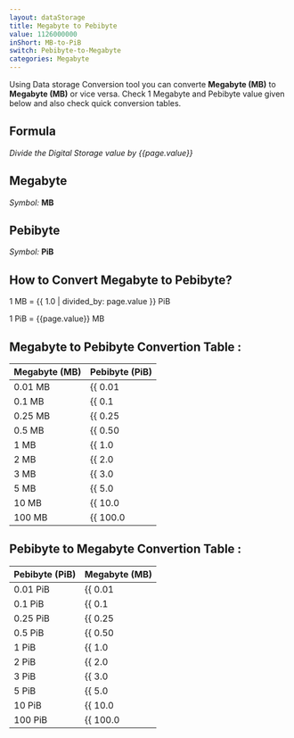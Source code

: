 ```yaml
---
layout: dataStorage
title: Megabyte to Pebibyte
value: 1126000000
inShort: MB-to-PiB
switch: Pebibyte-to-Megabyte
categories: Megabyte
---
```


Using Data storage Conversion tool you can converte **Megabyte (MB)** to **Megabyte (MB)** or vice versa. Check 1 Megabyte and Pebibyte value given below and also check quick conversion tables.

## Formula
*Divide the Digital Storage value by {{page.value}}*

## Megabyte
*Symbol:* **MB**

## Pebibyte
*Symbol:* **PiB**

## How to Convert Megabyte to Pebibyte?

1 MB = {{ 1.0 | divided_by: page.value }} PiB

1 PiB = {{page.value}} MB


## Megabyte to Pebibyte Convertion Table :

| Megabyte (MB) | Pebibyte (PiB) |
| ---- | ---- |
| 0.01 MB | {{ 0.01 | divided_by: page.value | round: 12 }} PiB |
| 0.1 MB | {{ 0.1 | divided_by: page.value | round: 12 }} PiB |
| 0.25 MB | {{ 0.25 | divided_by: page.value | round: 12 }} PiB |
| 0.5 MB | {{ 0.50 | divided_by: page.value | round: 12 }} PiB |
| 1 MB | {{ 1.0 | divided_by: page.value | round: 12 }} PiB |
| 2 MB | {{ 2.0 | divided_by: page.value | round: 12 }} PiB |
| 3 MB | {{ 3.0 | divided_by: page.value | round: 12 }} PiB |
| 5 MB | {{ 5.0 | divided_by: page.value | round: 12 }} PiB |
| 10 MB | {{ 10.0 | divided_by: page.value | round: 12 }} PiB |
| 100 MB | {{ 100.0 | divided_by: page.value | round: 12 }} PiB |

## Pebibyte to Megabyte Convertion Table :

| Pebibyte (PiB) | Megabyte (MB) |
| ---- | ---- |
| 0.01 PiB | {{ 0.01 | times: page.value | round: 12 }} MB |
| 0.1 PiB | {{ 0.1 | times: page.value | round: 12 }} MB |
| 0.25 PiB | {{ 0.25 | times: page.value | round: 12 }} MB |
| 0.5 PiB | {{ 0.50 | times: page.value | round: 12 }} MB |
| 1 PiB | {{ 1.0 | times: page.value | round: 12 }} MB |
| 2 PiB | {{ 2.0 | times: page.value | round: 12 }} MB |
| 3 PiB | {{ 3.0 | times: page.value | round: 12 }} MB |
| 5 PiB | {{ 5.0 | times: page.value | round: 12 }} MB |
| 10 PiB | {{ 10.0 | times: page.value | round: 12 }} MB |
| 100 PiB | {{ 100.0 | times: page.value | round: 12 }} MB |


<script>
document.getElementById('selectInput')[8].selected = true
document.getElementById('selectOutput')[21].selected = true
</script>
